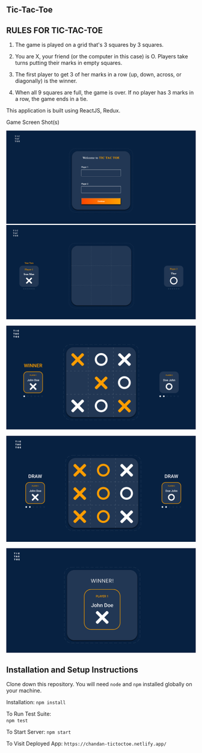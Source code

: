 ## Tic-Tac-Toe

## RULES FOR TIC-TAC-TOE

1. The game is played on a grid that's 3 squares by 3 squares.

2. You are X, your friend (or the computer in this case) is O. Players take turns putting their marks in empty squares.

3. The first player to get 3 of her marks in a row (up, down, across, or diagonally) is the winner.

4. When all 9 squares are full, the game is over. If no player has 3 marks in a row, the game ends in a tie.


This application is built using ReactJS, Redux.

Game Screen Shot(s)

![Getting Started](./images/desktop_1.png)  ![Getting Started](./images/desktop_2.png)

![Getting Started](./images/desktop_3.png)

![Getting Started](./images/desktop_4.png)

![Getting Started](./images/desktop_5.png)



## Installation and Setup Instructions

Clone down this repository. You will need `node` and `npm` installed globally on your machine.

Installation:
`npm install`

To Run Test Suite:  
 `npm test`

To Start Server:
`npm start`

To Visit Deployed App:
`https://chandan-tictoctoe.netlify.app/`


